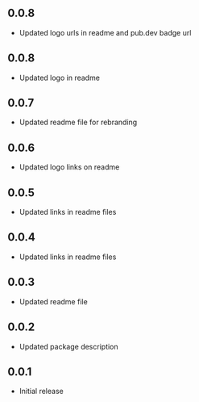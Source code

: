 ## 0.0.8

* Updated logo urls in readme and pub.dev badge url

## 0.0.8

* Updated logo in readme

## 0.0.7

* Updated readme file for rebranding

## 0.0.6

* Updated logo links on readme

## 0.0.5

* Updated links in readme files

## 0.0.4

* Updated links in readme files

## 0.0.3

* Updated readme file

## 0.0.2

* Updated package description

## 0.0.1

* Initial release

